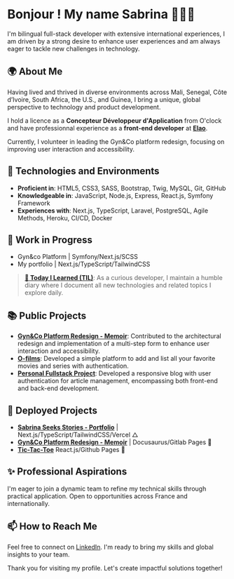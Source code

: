 # Bonjour ! My name Sabrina 🧝🏽‍♀️

I'm bilingual full-stack developer with extensive international experiences, I am driven by a strong desire to enhance user experiences and am always eager to tackle new challenges in technology.

## 🌍 About Me
Having lived and thrived in diverse environments across Mali, Senegal, Côte d’Ivoire, South Africa, the U.S., and Guinea, I bring a unique, global perspective to technology and product development.

I hold a licence as a **Concepteur Développeur d'Application** from O'clock and have professionnal experience as a **front-end developer** at **[Elao](https://www.elao.com/)**. 

Currently, I volunteer in leading the Gyn&Co platform redesign, focusing on improving user interaction and accessibility. 

## 🧰 Technologies and Environments

- **Proficient in**: HTML5, CSS3, SASS, Bootstrap, Twig, MySQL, Git, GitHub
- **Knowledgeable in**: JavaScript, Node.js, Express, React.js, Symfony Framework
- **Experiences with**: Next.js, TypeScript, Laravel, PostgreSQL, Agile Methods, Heroku, CI/CD, Docker

## 🔨 Work in Progress
- Gyn&co Platform | Symfony/Next.js/SCSS
- My portfolio | Next.js/TypeScript/TailwindCSS

> [**📘 Today I Learned (TIL)**](https://github.com/sludovicdelys/TIL): As a curious developer, I maintain a humble diary where I document all new technologies and related topics I explore daily.

## 📚 Public Projects

- [**Gyn&Co Platform Redesign - Memoir**](https://github.com/sludovicdelys/gyn-co-memoir): Contributed to the architectural redesign and implementation of a multi-step form to enhance user interaction and accessibility.
- [**O-films**](https://github.com/sludovicdelys/o-films): Developed a simple platform to add and list all your favorite movies and series with authentication.
- [**Personal Fullstack Project**](https://github.com/sludovicdelys/theafricanbard.com): Developed a responsive blog with user authentication for article management, encompassing both front-end and back-end development.

## 🚀 Deployed Projects
- [**Sabrina Seeks Stories - Portfolio**](https://my-portfolio-omega-mauve.vercel.app/) | Next.js/TypeScript/TailwindCSS/Vercel △
- [**Gyn&Co Platform Redesign - Memoir**](https://gyn-co-memoir.gitlab.io/gyn-co-memoir/) | Docusaurus/Gitlab Pages 🦊
- [**Tic-Tac-Toe**](https://sludovicdelys.github.io/tic-tac-toe/) React.js/Github Pages 🐙

## ✨ Professional Aspirations

I'm eager to join a dynamic team to refine my technical skills through practical application. Open to opportunities across France and internationally.

## 📫 How to Reach Me

Feel free to connect on [LinkedIn](https://www.linkedin.com/in/sabrinaludovicdelys/). I'm ready to bring my skills and global insights to your team.

Thank you for visiting my profile. Let's create impactful solutions together!
